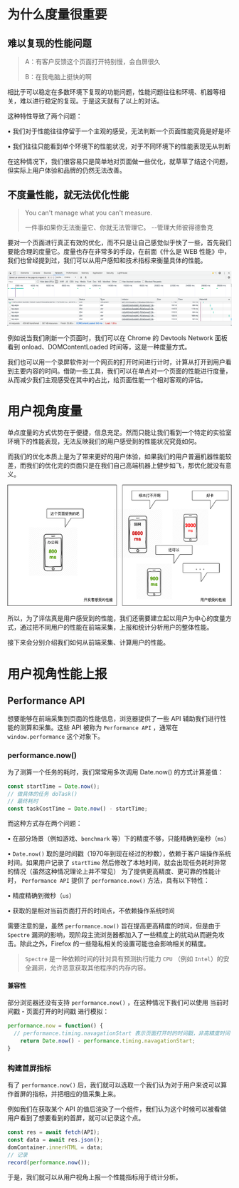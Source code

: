 # 为什么度量很重要

## 难以复现的性能问题

> A：有客户反馈这个页面打开特别慢，会白屏很久
> 
> B：在我电脑上挺快的啊

相比于可以稳定在多数环境下复现的功能问题，性能问题往往和环境、机器等相关，难以进行稳定的复现。于是这天就有了以上的对话。

这种特性导致了两个问题：

• 我们对于性能往往停留于一个主观的感受，无法判断一个页面性能究竟是好是坏

• 我们往往只能看到单个环境下的性能状况，对于不同环境下的性能表现无从判断

在这种情况下，我们很容易只是简单地对页面做一些优化，就草草了结这个问题，但实际上用户体验和品牌的仍然无法改善。
## 不度量性能，就无法优化性能

> You can't manage what you can't measure.
> 
> 一件事如果你无法衡量它、你就无法管理它。   --管理大师彼得德鲁克

要对一个页面进行真正有效的优化，而不只是让自己感觉似乎快了一些，首先我们要能合理的度量它。度量也存在非常多的手段，在前面《什么是 WEB 性能》中，我们也曾经提到过，我们可以从用户感知和技术指标来衡量具体的性能。

![Chrome Devtools](./imgs/chrome-devtools-load.png)

例如说当我们刷新一个页面时，我们可以在 Chrome 的 Devtools Network 面板看到 onload、DOMContentLoaded 时间等，这是一种度量方式。

我们也可以用一个录屏软件对一个网页的打开时间进行计时，计算从打开到用户看到主要内容的时间。借助一些工具，我们可以在单点对一个页面的性能进行度量，从而减少我们主观感受在其中的占比，给页面性能一个相对客观的评估。

# 用户视角度量

单点度量的方式优势在于便捷，信息充足。然而只能让我们看到一个特定的实验室环境下的性能表现，无法反映我们的用户感受到的性能状况究竟如何。

而我们的优化本质上是为了带来更好的用户体验，如果我们的用户普遍机器性能较差，而我们的优化完的页面只是在我们自己高端机器上健步如飞，那优化就没有意义。

![User feedback](./imgs/user-feedback-network.png)

所以，为了评估真是用户感受到的性能，我们还需要建立起以用户为中心的度量方式，通过把不同用户的性能在前端采集，上报和统计分析用户的整体性能。

接下来会分别介绍我们如何从前端采集、计算用户的性能。

# 用户视角性能上报

## Performance API

想要能够在前端采集到页面的性能信息，浏览器提供了一些 API 辅助我们进行性能的测算和采集。这些 API 被称为 `Performance API` ，通常在 `window.performance` 这个对象下。

### performance.now()

为了测算一个任务的耗时，我们常常用多次调用 Date.now() 的方式计算差值：

```js
const startTime = Date.now();
// 做具体的任务 doTask()
// 最终耗时
const taskCostTime = Date.now() - startTime;
```

而这种方式存在两个问题：

• 在部分场景（例如游戏、`benchmark` 等）下的精度不够，只能精确到毫秒（`ms`）

• `Date.now()` 取的是时间戳（1970年到现在经过的秒数），依赖于客户端操作系统时间。如果用户记录了 `startTime` 然后修改了本地时间，就会出现任务耗时异常的情况（虽然这种情况理论上并不常见）
为了提供更高精度、更可靠的性能计时， `Performance API` 提供了 `performance.now()` 方法，具有以下特性：

• 精度精确到微秒（`us`）

• 获取的是相对当前页面打开的时间点，不依赖操作系统时间

需要注意的是，虽然 `performance.now()` 旨在提高更高精度的时间，但是由于 `Spectre` 漏洞的影响，现阶段主流浏览器都加入了一些精度上的扰动从而避免攻击。除此之外，Firefox 的一些隐私相关的设置可能也会影响相关的精度。

> `Spectre` 是一种依赖时间的针对具有预测执行能力 `CPU` （例如 `Intel`）的安全漏洞，允许恶意获取其他程序的内存内容。

#### 兼容性

部分浏览器还没有支持 `performance.now()` ，在这种情况下我们可以使用 当前时间戳 - 页面打开的时间戳 进行模拟：

```js
performance.now = function() {
  // performance.timing.navagationStart 表示页面打开时的时间戳，非高精度时间
	return Date.now() - performance.timing.navagationStart;
}
```

### 构建首屏指标

有了 `performance.now()` 后，我们就可以选取一个我们认为对于用户来说可以算作首屏的指标，并把相应的值采集上来。


例如我们在获取某个 API 的值后渲染了一个组件，我们认为这个时候可以被看做用户看到了想要看到的首屏，就可以记录这个点。

```js
const res = await fetch(API);
const data = await res.json();
domContainer.innerHTML = data;
// 记录
record(performance.now());
```

于是，我们就可以从用户视角上报一个性能指标用于统计分析。